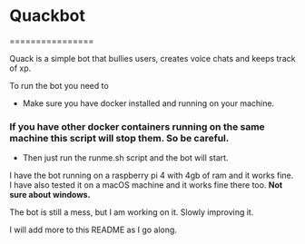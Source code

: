 # Quackbot
================

Quack is a simple bot that bullies users, creates voice chats and keeps track of xp.

To run the bot you need to 
- Make sure you have docker installed and running on your machine.
### If you have other docker containers running on the same machine this script will stop them. So be careful.
- Then just run the runme.sh script and the bot will start.

I have the bot running on a raspberry pi 4 with 4gb of ram and it works fine. I have also tested it on a macOS machine and it works fine there too. **Not sure about windows.**

The bot is still a mess, but I am working on it. Slowly improving it.

I will add more to this README as I go along.
